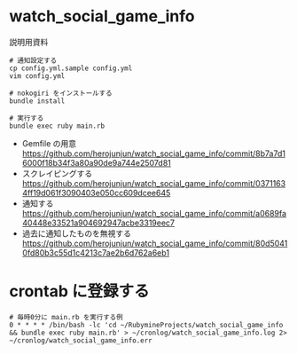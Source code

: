 # watch_social_game_info

説明用資料

```
# 通知設定する
cp config.yml.sample config.yml
vim config.yml

# nokogiri をインストールする
bundle install

# 実行する
bundle exec ruby main.rb
```

- Gemfile の用意
https://github.com/herojunjun/watch_social_game_info/commit/8b7a7d16000f18b34f3a80a90de9a744e2507d81
- スクレイピングする
https://github.com/herojunjun/watch_social_game_info/commit/03711634ff19d061f3090403e050cc609dcee645
- 通知する
https://github.com/herojunjun/watch_social_game_info/commit/a0689fa40448e33521a904692947acbe3319eec7
- 過去に通知したものを無視する
https://github.com/herojunjun/watch_social_game_info/commit/80d50410fd80b3c55d1c4213c7ae2b6d762a6eb1

# crontab に登録する

```
# 毎時0分に main.rb を実行する例
0 * * * * /bin/bash -lc 'cd ~/RubymineProjects/watch_social_game_info && bundle exec ruby main.rb' > ~/cronlog/watch_social_game_info.log 2> ~/cronlog/watch_social_game_info.err
```
